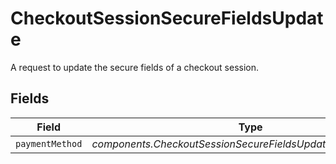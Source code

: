 # CheckoutSessionSecureFieldsUpdate

A request to update the secure fields of a checkout session.


## Fields

| Field                                                       | Type                                                        | Required                                                    | Description                                                 |
| ----------------------------------------------------------- | ----------------------------------------------------------- | ----------------------------------------------------------- | ----------------------------------------------------------- |
| `paymentMethod`                                             | *components.CheckoutSessionSecureFieldsUpdatePaymentMethod* | :heavy_minus_sign:                                          | N/A                                                         |